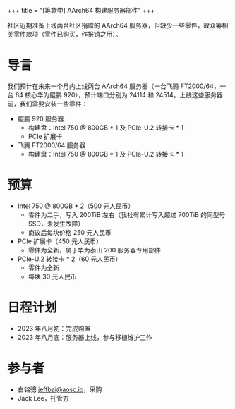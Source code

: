 +++
title = "[筹款中] AArch64 构建服务器部件"
+++

社区近期准备上线两台社区捐赠的 AArch64 服务器，但缺少一些零件，故众筹相关零件款项（零件已购买，作报销之用）。

# 导言

我们预计在未来一个月内上线两台 AArch64 服务器（一台飞腾 FT2000/64，一台 64 核心华为鲲鹏 920），预计端口分别为 24114 和 24514。上线这些服务器前，我们需要安装一些零件：

- 鲲鹏 920 服务器
  - 构建盘：Intel 750 @ 800GB * 1 及 PCIe-U.2 转接卡 * 1
  - PCIe 扩展卡
- 飞腾 FT2000/64 服务器
  - 构建盘：Intel 750 @ 800GB * 1 及 PCIe-U.2 转接卡 * 1

# 预算

+ Intel 750 @ 800GB * 2（500 元人民币）
  - 零件为二手，写入 200TiB 左右（我社有累计写入超过 700TiB 的同型号 SSD，未发生故障）
  - 商议后每块价格 250 元人民币
+ PCIe 扩展卡（450 元人民币）
  - 零件为全新，属于华为泰山 200 服务器专用部件
+ PCIe-U.2 转接卡 * 2（60 元人民币）
  - 零件为全新
  - 每块 30 元人民币

# 日程计划

- 2023 年八月初：完成购置
- 2023 年八月底：服务器上线，参与移植维护工作

# 参与者

- 白铭骢 <jeffbai@aosc.io>，采购
- Jack Lee，托管方
